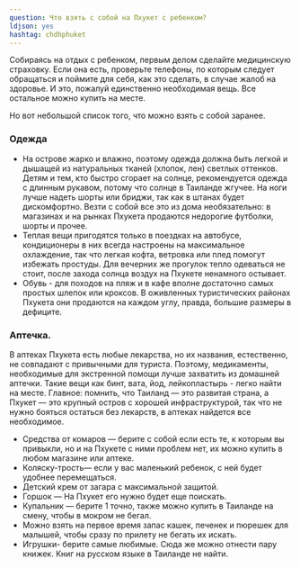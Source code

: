 ```yaml
---
question: Что взять с собой на Пхукет с ребенком?
ldjson: yes
hashtag: chdhphuket
---
```



Собираясь на отдых с ребенком, первым делом сделайте медицинскую страховку. Если она есть, проверьте телефоны, по которым следует обращаться и поймите для себя, как это сделать, в случае жалоб на здоровье. И это, пожалуй единственно необходимая вещь. Все остальное можно купить на месте.

Но вот небольшой список того, что можно взять с собой заранее.

### Одежда

* На острове жарко и влажно, поэтому одежда должна быть легкой и дышащей из натуральных тканей (хлопок, лен) светлых оттенков. Детям и тем, кто быстро сгорает на солнце, рекомендуется одежда с длинным рукавом, потому что солнце в Таиланде жгучее. На ноги лучше надеть шорты или бриджи, так как в штанах будет дискомфортно. Везти с собой все это из дома необязательно: в магазинах и на рынках Пхукета продаются недорогие футболки, шорты и прочее.
* Теплая вещи пригодятся только в поездках на автобусе, кондиционеры в них всегда настроены на максимальное охлаждение, так что легкая кофта, ветровка или плед помогут избежать простуды. Для вечерних же прогулок тепло одеваться не стоит, после захода солнца воздух на Пхукете ненамного остывает.
* Обувь - для походов на пляж и в кафе вполне достаточно самых простых шлепок или кроксов. В оживленных туристических районах Пхукета они продаются на каждом углу, правда, большие размеры в дефиците.

### Аптечка.

В аптеках Пхукета есть любые лекарства, но их названия, естественно, не совпадают с привычными для туриста. Поэтому, медикаменты, необходимые для экстренной помощи лучше захватить из домашней аптечки. Такие вещи как бинт, вата, йод, лейкопластырь - легко найти на месте. Главное: помнить, что Таиланд — это развитая страна, а Пхукет — это крупный остров с хорошей инфраструктурой, так что не нужно бояться остаться без лекарств, в аптеках найдется все необходимое.

* Средства от комаров — берите с собой если есть те, к которым вы привыкли, но и на Пхукете с ними проблем нет, их можно купить в любом магазине или аптеке.
* Коляску-трость— если у вас маленький ребенок, с ней будет удобнее перемещаться.
* Детский крем от загара с максимальной защитой. 
* Горшок — На Пхукет его нужно будет еще поискать.
* Купальник — берите 1 точно, также можно купить в Таиланде на смену, чтобы в мокром не бегал.
* Можно взять на первое время запас кашек, печенек и пюрешек для малышей, чтобы сразу по прилету не бегать их искать.
* Игрушки- берите самые любимые. Сюда же можно отнести пару книжек. Книг на русском языке в Таиланде не найти.

